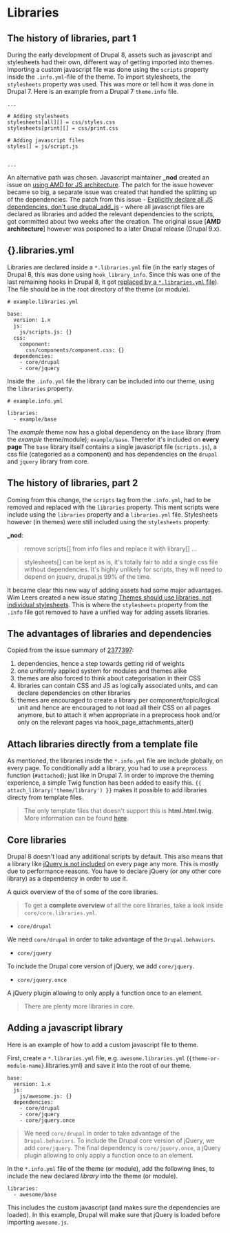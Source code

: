 # Libraries

## The history of libraries, part 1

During the early development of Drupal 8, assets such as javascript and stylesheets had their own, different way of getting imported into themes. Importing a custom javascript file was done using the `scripts` property inside the `.info.yml`-file of the theme. To import stylesheets, the `stylesheets` property was used. This was more or tell how it was done in Drupal 7. Here is an example from a Drupal 7 `theme.info` file.

    ...

    # Adding stylesheets
    stylesheets[all][] = css/styles.css
    stylesheets[print][] = css/print.css

    # Adding javascript files
    styles[] = js/script.js


    ...

An alternative path was chosen. Javascript maintainer **_nod** created an issue on [using AMD for JS architecture](https://www.drupal.org/node/1542344). The patch for the issue however became so big, a separate issue was created that handled the splitting up of the dependencies. The patch from this issue - [Explicitly declare all JS dependencies, don't use drupal_add_js](https://www.drupal.org/node/1737148) - where all javascript files are declared as libraries and added the relevant dependencies to the scripts, got committed about two weeks after the creation. The original issue [**AMD architecture**] however was posponed to a later Drupal release (Drupal 9.x).

## {}.libraries.yml

Libraries are declared inside a `*.libraries.yml` file (in the early stages of Drupal 8, this was done using `hook_library_info`. Since this was one of the last remaining hooks in Drupal 8, it got [replaced by a `*.libraries.yml` file](https://www.drupal.org/node/2201089)). The file should be in the root directory of the theme (or module).

    # example.libraries.yml

    base:
      version: 1.x
      js:
        js/scripts.js: {}
      css:
        component:
          css/components/component.css: {}
      dependencies:
        - core/drupal
        - core/jquery

Inside the `.info.yml` file the library can be included into our theme, using the `libraries` property.

    # example.info.yml

    libraries:
      - example/base

The *example* theme now has a global dependency on the `base` library (from the *example* theme/module); `example/base`. Therefor it's included on **every page** The `base` library itself contains a single javascript file (`scripts.js`), a css file (categoried as a component) and has dependencies on the `drupal` and `jquery` library from core.

## The history of libraries, part 2

Coming from this change, the `scripts` tag from the `.info.yml`, had to be removed and replaced with the `libraries` property. This ment scripts were include using the `libraries` property and a `libraries.yml` file. Stylesheets however (in themes) were still included using the `stylesheets` property:

**_nod**:

> remove scripts[] from info files and replace it with library[] …

> stylesheets[] can be kept as is, it's totally fair to add a single css file without dependencies. It's highly unlikely for scripts, they will need to depend on jquery, drupal.js 99% of the time.

It became clear this new way of adding assets had some major advantages. Wim Leers created a new issue stating [Themes should use libraries, not individual stylesheets](https://www.drupal.org/node/2377397). This is where the `stylesheets` property from the `.info` file got removed to have a unified way for adding assets libraries.

## The advantages of libraries and dependencies

Copied from the issue summary of [2377397](https://www.drupal.org/node/2377397):

1. dependencies, hence a step towards getting rid of weights
2. one uniformly applied system for modules and themes alike
3. themes are also forced to think about categorisation in their CSS
4. libraries can contain CSS and JS as logically associated units, and can declare dependencies on other libraries
5. themes are encouraged to create a library per component/topic/logical unit and hence are encouraged to not load all their CSS on all pages anymore, but to attach it when appropriate in a preprocess hook and/or only on the relevant pages via hook_page_attachments_alter()

## Attach libraries directly from a template file

As mentioned, the libraries inside the `*.info.yml` file are include globally, on every page. To conditionally add a library, you had to use a `preprocess` function (`#attached`); just like in Drupal 7. In order to improve the theming experience, a simple Twig function has been added to easify this. ``{{ attach_library('theme/library') }}`` makes it possible to add libraries directy from template files.

> The only template files that doesn't support this is **html.html.twig**. More information can be found [here](https://www.drupal.org/node/2398331#comment-9745117).

## Core libraries

Drupal 8 doesn't load any additional scripts by default. This also means that a library like [jQuery is not included](https://www.drupal.org/node/1541860) on every page any more. This is mostly due to performance reasons. You have to declare jQuery (or any other core library) as a dependency in order to use it.

A quick overview of the of some of the core libraries.

> To get a **complete overview** of all the core libraries, take a look inside `core/core.libraries.yml`.

- `core/drupal`

We need `core/drupal` in order to take advantage of the `Drupal.behaviors`.

- `core/jquery`

To include the Drupal core version of jQuery, we add `core/jquery`.

- `core/jquery.once`

A jQuery plugin allowing to only apply a function once to an element.

> There are plenty more libraries in core.

## Adding a javascript library

Here is an example of how to add a custom javascript file to theme.

First, create a `*.libraries.yml` file, e.g. `awesome.libraries.yml` (`{theme-or-module-name}`.libraries.yml) and save it into the root of our theme.

    base:
      version: 1.x
      js:
        js/awesome.js: {}
      dependencies:
        - core/drupal
        - core/jquery
        - core/jquery.once

> We need `core/drupal` in order to take advantage of the `Drupal.behaviors`. To include the Drupal core version of jQuery, we add `core/jquery`. The final dependency is `core/jquery.once`, a jQuery plugin allowing to only apply a function once to an element.

In the `*.info.yml` file of the theme (or module), add the following lines, to include the new declared *library* into the theme (or module).

    libraries:
      - awesome/base

This includes the custom javascript (and makes sure the dependencies are loaded). In this example, Drupal will make sure that jQuery is loaded before importing `awesome.js`.
